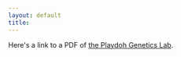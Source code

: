 ```yaml
---
layout: default
title: 
---
```

Here's a link to a PDF of [the Playdoh Genetics Lab](/Docs/playdoh_genetics_lab.pdf).

